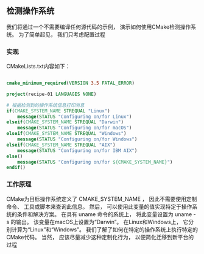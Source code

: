 ## 检测操作系统


我们将通过一个不需要编译任何源代码的示例， 演示如何使用CMake检测操作系统。 为了简单起见， 我们只考虑配置过程


### 实现

CMakeLists.txt内容如下：
```cmake

cmake_minimum_required(VERSION 3.5 FATAL_ERROR)

project(recipe-01 LANGUAGES NONE)

# 根据检测到的操作系统信息打印消息
if(CMAKE_SYSTEM_NAME STREQUAL "Linux")
    message(STATUS "Configuring on/for Linux")
elseif(CMAKE_SYSTEM_NAME STREQUAL "Darwin")
    message(STATUS "Configuring on/for macOS")
elseif(CMAKE_SYSTEM_NAME STREQUAL "Windows")
    message(STATUS "Configuring on/for Windows")
elseif(CMAKE_SYSTEM_NAME STREQUAL "AIX")
    message(STATUS "Configuring on/for IBM AIX")
else()
    message(STATUS "Configuring on/for ${CMAKE_SYSTEM_NAME}")
endif()
```

### 工作原理

CMake为目标操作系统定义了 CMAKE_SYSTEM_NAME ， 因此不需要使用定制命令、 工具或脚本来查询此信息。 然后， 可以使用此变量的值实现特定于操作系统的条件和解决方案。 在具有 uname 命令的系统上， 将此变量设置为 uname -s 的输出。 该变量在macOS上设置为“Darwin”。 在Linux和Windows上， 它分别计算为“Linux”和“Windows”。 我们了解了如何在特定的操作系统上执行特定的CMake代码。 当然， 应该尽量减少这种定制化行为， 以便简化迁移到新平台的过程




